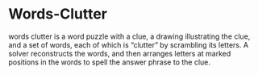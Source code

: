 # Words-Clutter
words clutter is a word puzzle with a clue, a drawing illustrating the clue, and a set of words, each of which is “clutter” by scrambling its letters. A solver reconstructs the words, and then arranges letters at marked positions in the words to spell the answer phrase to the clue.
